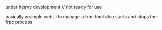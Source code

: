 under heavy development // not ready for use

basically a simple webui to manage a frpc.toml
also starts and stops the frpc process

